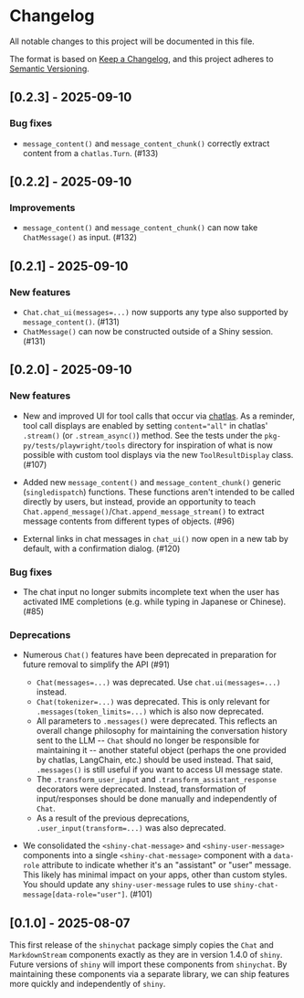 # Changelog

All notable changes to this project will be documented in this file.

The format is based on [Keep a Changelog](https://keepachangelog.com/en/1.1.0/),
and this project adheres to [Semantic Versioning](https://semver.org/spec/v2.0.0.html).

## [0.2.3] - 2025-09-10

### Bug fixes

* `message_content()` and `message_content_chunk()` correctly extract content from a `chatlas.Turn`. (#133)

## [0.2.2] - 2025-09-10

### Improvements

* `message_content()` and `message_content_chunk()` can now take `ChatMessage()` as input. (#132)

## [0.2.1] - 2025-09-10

### New features

* `Chat.chat_ui(messages=...)` now supports any type also supported by `message_content()`. (#131)
* `ChatMessage()` can now be constructed outside of a Shiny session. (#131)

## [0.2.0] - 2025-09-10

### New features

* New and improved UI for tool calls that occur via [chatlas](https://posit-dev.github.io/chatlas/). As a reminder, tool call displays are enabled by setting `content="all"` in chatlas' `.stream()` (or `.stream_async()`) method. See the tests under the `pkg-py/tests/playwright/tools` directory for inspiration of what is now possible with custom tool displays via the new `ToolResultDisplay` class. (#107)

* Added new `message_content()` and `message_content_chunk()` generic (`singledispatch`) functions. These functions aren't intended to be called directly by users, but instead, provide an opportunity to teach `Chat.append_message()`/`Chat.append_message_stream()` to extract message contents from different types of objects. (#96)

* External links in chat messages in `chat_ui()` now open in a new tab by default, with a confirmation dialog. (#120)

### Bug fixes

* The chat input no longer submits incomplete text when the user has activated IME completions (e.g. while typing in Japanese or Chinese). (#85)

### Deprecations

* Numerous `Chat()` features have been deprecated in preparation for future removal to simplify the API (#91)
  * `Chat(messages=...)` was deprecated. Use `chat.ui(messages=...)` instead.
  * `Chat(tokenizer=...)` was deprecated. This is only relevant for `.messages(token_limits=...)` which is also now deprecated.
  * All parameters to `.messages()` were deprecated. This reflects an overall change philosophy for maintaining the conversation history sent to the LLM -- `Chat` should no longer be responsible for maintaining it -- another stateful object (perhaps the one provided by chatlas, LangChain, etc.) should be used instead. That said, `.messages()` is still useful if you want to access UI message state.
  * The `.transform_user_input` and `.transform_assistant_response` decorators were deprecated. Instead, transformation of input/responses should be done manually and independently of `Chat`.
  * As a result of the previous deprecations, `.user_input(transform=...)` was also deprecated.

* We consolidated the `<shiny-chat-message>` and `<shiny-user-message>` components into a single `<shiny-chat-message>` component with a `data-role` attribute to indicate whether it's an "assistant" or "user" message. This likely has minimal impact on your apps, other than custom styles. You should update any `shiny-user-message` rules to use `shiny-chat-message[data-role="user"]`. (#101)

## [0.1.0] - 2025-08-07

This first release of the `shinychat` package simply copies the `Chat` and `MarkdownStream` components exactly as they are in version 1.4.0 of `shiny`. Future versions of `shiny` will import these components from `shinychat`. By maintaining these components via a separate library, we can ship features more quickly and independently of `shiny`.

